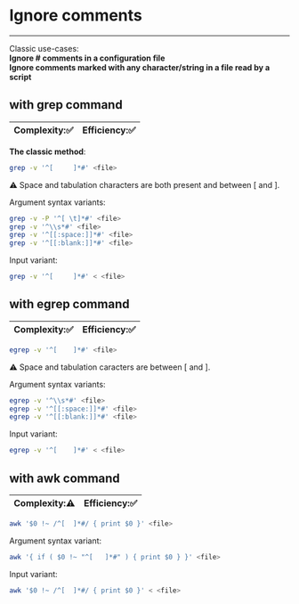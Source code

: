 # Ignore comments
***
Classic use-cases:  
**Ignore # comments in a configuration file**  
**Ignore comments marked with any character/string in a file read by a script**

## with grep command
| Complexity::white_check_mark: | Efficiency::white_check_mark: |
| ---------- | ---------- |
**The classic method**:
```bash
grep -v '^[ 	]*#' <file>
```
:warning: Space and tabulation characters are both present and between [ and ].

Argument syntax variants:
```bash
grep -v -P '^[ \t]*#' <file>
grep -v '^\\s*#' <file>
grep -v '^[[:space:]]*#' <file>
grep -v '^[[:blank:]]*#' <file>
```

Input variant:
```bash
grep -v '^[ 	]*#' < <file>
```

## with egrep command
| Complexity::white_check_mark: | Efficiency::white_check_mark: |
| ---------- | ---------- |

```bash
egrep -v '^[ 	]*#' <file>
```
:warning: Space and tabulation caracters are between [ and ].

Argument syntax variants:
```bash
egrep -v '^\\s*#' <file>
egrep -v '^[[:space:]]*#' <file>
egrep -v '^[[:blank:]]*#' <file>
```

Input variant:
```bash
egrep -v '^[ 	]*#' < <file>
```

## with awk command
| Complexity::warning: | Efficiency::white_check_mark: |
| ---------- | ---------- |

```bash
awk '$0 !~ /^[ 	]*#/ { print $0 }' <file>
```

Argument syntax variant:
```bash
awk '{ if ( $0 !~ "^[ 	]*#" ) { print $0 } }' <file>
```

Input variant:
```bash
awk '$0 !~ /^[ 	]*#/ { print $0 }' < <file>
```
